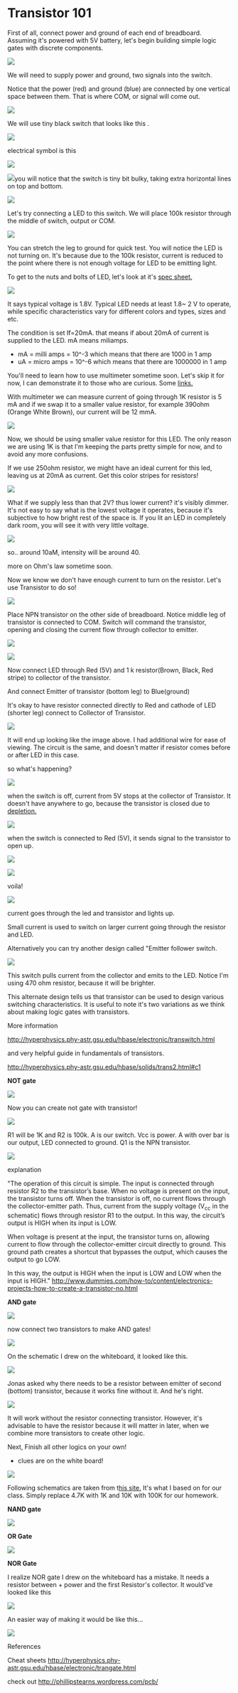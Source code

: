 # Transistor 101 

First of all, connect power and ground of each end of breadboard. Assuming it's powered with 5V battery, let's begin building simple logic gates with discrete components. 

![](https://hackpad-attachments.s3.amazonaws.com/hackpad.com_pHMijwpmTAu_p.77239_1413660685975_undefined)

We will need to supply power and ground, two signals into the switch.

Notice that the power (red) and ground (blue) are connected by one vertical space between them. That is where COM, or signal will come out. 

![](https://hackpad-attachments.s3.amazonaws.com/hackpad.com_pHMijwpmTAu_p.77239_1413660771883_undefined)

We will use tiny black switch that looks like this .

![](https://hackpad-attachments.s3.amazonaws.com/hackpad.com_pHMijwpmTAu_p.77239_1413660809667_undefined)

electrical symbol is this 

![](https://hackpad-attachments.s3.amazonaws.com/hackpad.com_pHMijwpmTAu_p.77239_1413660824071_undefined)

![](https://hackpad-attachments.s3.amazonaws.com/hackpad.com_pHMijwpmTAu_p.77239_1413661166611_undefined)you will notice that the switch is tiny bit bulky, taking extra horizontal lines on top and bottom. 

![](https://hackpad-attachments.s3.amazonaws.com/hackpad.com_pHMijwpmTAu_p.77239_1413661418622_undefined)

Let's try connecting a LED to this switch. We will place 100k resistor through the middle of switch, output or COM. 

![](https://hackpad-attachments.s3.amazonaws.com/hackpad.com_pHMijwpmTAu_p.77239_1413662462544_undefined)

You can stretch the leg to ground for quick test. You will notice the LED is not turning on. It's because due to the 100k resistor, current is reduced to the point where there is not enough voltage for LED to be emitting light. 

To get to the nuts and bolts of LED, let's look at it's [spec sheet. ](http://www.jameco.com/Jameco/Products/ProdDS/333973.pdf)

![](https://hackpad-attachments.s3.amazonaws.com/hackpad.com_pHMijwpmTAu_p.77239_1413663758730_undefined)

It says typical voltage is 1.8V. Typical LED needs at least 1.8~ 2 V to operate, while specific characteristics vary for different colors and types, sizes and etc. 

The condition is set If=20mA. that means if about 20mA of current is supplied to the LED. mA means miliamps.  

*   mA = milli amps = 10^-3 which means that there are 1000 in 1 amp 
*   uA = micro amps = 10^-6 which means that there are 1000000 in 1 amp 

You'll need to learn how to use multimeter sometime soon. Let's skip it for now, I can demonstrate it to those who are curious. Some [links.](https://learn.sparkfun.com/tutorials/how-to-use-a-multimeter/measuring-current)

With multimeter we can measure current of going through 1K resistor is 5 mA and if we swap it to a smaller value resistor, for example  390ohm (Orange White Brown), our current will be 12 mmA. 

![](https://hackpad-attachments.s3.amazonaws.com/hackpad.com_pHMijwpmTAu_p.77239_1413664784367_undefined)

Now, we should be using smaller value resistor for this LED. The only reason we are using 1K is that I'm keeping the parts pretty simple for now, and to avoid any more confusions. 

If we use 250ohm resistor, we might have an ideal current for this led, leaving us at 20mA as current. Get this color stripes for resistors!  

![](https://hackpad-attachments.s3.amazonaws.com/hackpad.com_pHMijwpmTAu_p.77239_1413664938888_undefined) 

What if we supply less than that 2V? thus lower current?  it's visibly dimmer.  It's not easy to say what is the lowest voltage it operates, because it's subjective to how bright rest of the space is. If you lit an LED in completely dark room, you will see it with very little voltage. 

![](https://hackpad-attachments.s3.amazonaws.com/hackpad.com_pHMijwpmTAu_p.77239_1413663982384_undefined)

so.. around 10aM, intensity will be around 40. 

more on Ohm's law sometime soon.

Now we know we don't have enough current to turn on the resistor. Let's use Transistor to do so!  

![](https://hackpad-attachments.s3.amazonaws.com/hackpad.com_pHMijwpmTAu_p.77239_1413661514523_undefined)

Place NPN transistor on the other side of breadboard. Notice middle leg of transistor is connected to COM. Switch will command the transistor, opening and closing the current flow through collector to emitter. 

![](https://hackpad-attachments.s3.amazonaws.com/hackpad.com_pHMijwpmTAu_p.77239_1413661860814_undefined)

![](/static/img/pixel.gif)

Now connect LED through Red (5V) and 1 k resistor(Brown, Black, Red stripe) to collector of the transistor. 

And connect Emitter of transistor (bottom leg) to Blue(ground) 

It's okay to have resistor connected directly to Red and cathode of LED (shorter leg) connect to Collector of Transistor.

![](https://hackpad-attachments.s3.amazonaws.com/hackpad.com_pHMijwpmTAu_p.77239_1413661966613_undefined)

It will end up looking like the image above. I had additional wire for ease of viewing. The circuit is the same, and doesn't matter if resistor comes before or after LED in this case. 

so what's happening? 

![](https://hackpad-attachments.s3.amazonaws.com/hackpad.com_pHMijwpmTAu_p.77239_1413662044738_undefined)

when the switch is off, current from 5V stops at the collector of Transistor. It doesn't have anywhere to go, because the transistor is closed due to [depletion.](http://en.wikipedia.org/wiki/Depletion_region)

![](https://hackpad-attachments.s3.amazonaws.com/hackpad.com_pHMijwpmTAu_p.77239_1413662176402_undefined)

when the switch is connected to Red (5V), it sends signal to the transistor to open up. 

![](https://hackpad-attachments.s3.amazonaws.com/hackpad.com_pHMijwpmTAu_p.77239_1413665486216_undefined)

![](https://hackpad-attachments.s3.amazonaws.com/hackpad.com_pHMijwpmTAu_p.77239_1413665969128_undefined)

voila! 

![](https://hackpad-attachments.s3.amazonaws.com/hackpad.com_pHMijwpmTAu_p.77239_1413666127751_undefined)

current goes through the led and transistor and lights up.

Small current is used to switch on larger current going through the resistor and LED. 

Alternatively you can try another design called "Emitter follower switch.

![](https://hackpad-attachments.s3.amazonaws.com/hackpad.com_pHMijwpmTAu_p.77239_1413667654434_undefined)

This switch pulls current from the collector and emits to the LED. Notice I'm using 470 ohm resistor, because it will be brighter.

This alternate design tells us that transistor can be used to design various switching characteristics. It is useful to note it's two variations as we think about making logic gates with transistors. 

More information 

[](http://hyperphysics.phy-astr.gsu.edu/hbase/electronic/transwitch.html)http://hyperphysics.phy-astr.gsu.edu/hbase/electronic/transwitch.html

and very helpful guide in fundamentals of transistors. 

[](http://hyperphysics.phy-astr.gsu.edu/hbase/solids/trans2.html#c1)http://hyperphysics.phy-astr.gsu.edu/hbase/solids/trans2.html#c1 

**NOT gate**

![](https://hackpad-attachments.s3.amazonaws.com/hackpad.com_pHMijwpmTAu_p.77239_1413668409895_undefined)

Now you can create not gate with transistor! 

![](https://hackpad-attachments.s3.amazonaws.com/hackpad.com_pHMijwpmTAu_p.77239_1413668442621_undefined)

R1 will be 1K and R2 is 100k. A is our switch. Vcc is power. A with over bar is our output, LED connected to ground. Q1 is the NPN transistor. 

![](https://hackpad-attachments.s3.amazonaws.com/hackpad.com_pHMijwpmTAu_p.77239_1413668734077_undefined)

explanation 

"The operation of this circuit is simple. The input is connected through resistor R2 to the transistor’s base. When no voltage is present on the input, the transistor turns off. When the transistor is off, no current flows through the collector-emitter path. Thus, current from the supply voltage (V<sub>cc</sub> in the schematic) flows through resistor R1 to the output. In this way, the circuit’s output is HIGH when its input is LOW.

When voltage is present at the input, the transistor turns on, allowing current to flow through the collector-emitter circuit directly to ground. This ground path creates a shortcut that bypasses the output, which causes the output to go LOW.

In this way, the output is HIGH when the input is LOW and LOW when the input is HIGH." [](http://www.dummies.com/how-to/content/electronics-projects-how-to-create-a-transistor-no.html)http://www.dummies.com/how-to/content/electronics-projects-how-to-create-a-transistor-no.html 

**AND gate**

![](https://hackpad-attachments.s3.amazonaws.com/hackpad.com_pHMijwpmTAu_p.77239_1413666111054_undefined)

now connect two transistors to make AND gates! 

![](https://hackpad-attachments.s3.amazonaws.com/hackpad.com_pHMijwpmTAu_p.77239_1413668117193_undefined)

On the schematic I drew on the whiteboard, it looked like this. 

![](https://hackpad-attachments.s3.amazonaws.com/hackpad.com_pHMijwpmTAu_p.77239_1413669094791_undefined)

Jonas asked why there needs to be a resistor between emitter of second (bottom) transistor, because it works fine without it. And he's right. 

![](https://hackpad-attachments.s3.amazonaws.com/hackpad.com_pHMijwpmTAu_p.77239_1413669237456_undefined)

It will work without the resistor connecting transistor. However, it's advisable to have the resistor  because it will matter in later, when we combine more transistors to create other logic. 

Next, Finish all other logics on your own!

*    clues are on the white board! 

![](https://hackpad-attachments.s3.amazonaws.com/hackpad.com_pHMijwpmTAu_p.77239_1413668592769_undefined)

Following schematics are taken from t[his site.](http://hyperphysics.phy-astr.gsu.edu/hbase/electronic/trangate.html) It's what I based on for our class. Simply replace 4.7K with 1K and 10K with 100K for our homework. 

**NAND gate**

![](https://hackpad-attachments.s3.amazonaws.com/hackpad.com_pHMijwpmTAu_p.77239_1413670062218_undefined)

**OR Gate**

![](https://hackpad-attachments.s3.amazonaws.com/hackpad.com_pHMijwpmTAu_p.77239_1413670053674_undefined)

**NOR Gate**

I realize NOR gate I drew on the whiteboard has a mistake. It needs a resistor between + power and the first Resistor's collector. It would've looked like this 

![](https://hackpad-attachments.s3.amazonaws.com/hackpad.com_pHMijwpmTAu_p.77239_1413670038741_undefined)

An easier way of making it would be like this... 

![](https://hackpad-attachments.s3.amazonaws.com/hackpad.com_pHMijwpmTAu_p.77239_1413669980925_undefined)

References

Cheat sheets [](http://hyperphysics.phy-astr.gsu.edu/hbase/electronic/trangate.html)http://hyperphysics.phy-astr.gsu.edu/hbase/electronic/trangate.html 

check out [](http://phillipstearns.wordpress.com/pcb/)http://phillipstearns.wordpress.com/pcb/